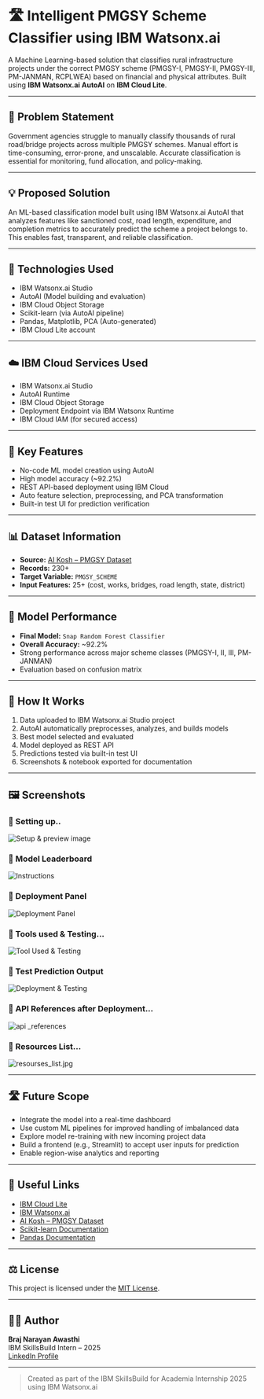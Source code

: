 # 🛣️ Intelligent PMGSY Scheme Classifier using IBM Watsonx.ai

A Machine Learning-based solution that classifies rural infrastructure projects under the correct PMGSY scheme (PMGSY-I, PMGSY-II, PMGSY-III, PM-JANMAN, RCPLWEA) based on financial and physical attributes. Built using **IBM Watsonx.ai AutoAI** on **IBM Cloud Lite**.

---

## 🧩 Problem Statement

Government agencies struggle to manually classify thousands of rural road/bridge projects across multiple PMGSY schemes. Manual effort is time-consuming, error-prone, and unscalable. Accurate classification is essential for monitoring, fund allocation, and policy-making.

---

## 💡 Proposed Solution

An ML-based classification model built using IBM Watsonx.ai AutoAI that analyzes features like sanctioned cost, road length, expenditure, and completion metrics to accurately predict the scheme a project belongs to. This enables fast, transparent, and reliable classification.

---

## 🧠 Technologies Used

- IBM Watsonx.ai Studio  
- AutoAI (Model building and evaluation)  
- IBM Cloud Object Storage  
- Scikit-learn (via AutoAI pipeline)  
- Pandas, Matplotlib, PCA (Auto-generated)  
- IBM Cloud Lite account

---

## ☁️ IBM Cloud Services Used

- IBM Watsonx.ai Studio  
- AutoAI Runtime  
- IBM Cloud Object Storage  
- Deployment Endpoint via IBM Watsonx Runtime  
- IBM Cloud IAM (for secured access)

---

## 🧪 Key Features

- No-code ML model creation using AutoAI  
- High model accuracy (~92.2%)  
- REST API-based deployment using IBM Cloud  
- Auto feature selection, preprocessing, and PCA transformation  
- Built-in test UI for prediction verification  

---

## 📊 Dataset Information

- **Source:** [AI Kosh – PMGSY Dataset](https://aikosh.indiaai.gov.in/web/datasets/details/pradhan_mantri_gram_sadak_yojna_pmgsy.html)  
- **Records:** 230+  
- **Target Variable:** `PMGSY_SCHEME`  
- **Input Features:** 25+ (cost, works, bridges, road length, state, district)

---

## 🧠 Model Performance

- **Final Model:** `Snap Random Forest Classifier`  
- **Overall Accuracy:** ~92.2%  
- Strong performance across major scheme classes (PMGSY-I, II, III, PM-JANMAN)  
- Evaluation based on confusion matrix

---

## 🚀 How It Works

1. Data uploaded to IBM Watsonx.ai Studio project  
2. AutoAI automatically preprocesses, analyzes, and builds models  
3. Best model selected and evaluated  
4. Model deployed as REST API  
5. Predictions tested via built-in test UI  
6. Screenshots & notebook exported for documentation

---

## 🖼️ Screenshots
### 🔹 Setting up..
![Setup & preview image](setup.jpg)
### 🔹 Model Leaderboard
![Instructions](agent_instructions.jpg)
### 🔹 Deployment Panel
![Deployment Panel](quick_start_questions.jpg)
### 🔹 Tools used & Testing...
![Tool Used & Testing](tool_testing.jpg)
### 🔹 Test Prediction Output
![Deployment & Testing](deployed.jpg)
### 🔹 API References after Deployment...
![api _references](links.jpg)
### 🔹 Resources List...
![resourses_list.jpg](resourses_list.jpg)

---


## 🛣️ Future Scope

- Integrate the model into a real-time dashboard  
- Use custom ML pipelines for improved handling of imbalanced data  
- Explore model re-training with new incoming project data  
- Build a frontend (e.g., Streamlit) to accept user inputs for prediction  
- Enable region-wise analytics and reporting

---

## 🔗 Useful Links

- [IBM Cloud Lite](https://cloud.ibm.com/registration)  
- [IBM Watsonx.ai](https://www.ibm.com/products/watsonx-ai)  
- [AI Kosh – PMGSY Dataset](https://aikosh.indiaai.gov.in/web/datasets/details/pradhan_mantri_gram_sadak_yojna_pmgsy.html)  
- [Scikit-learn Documentation](https://scikit-learn.org/stable/)  
- [Pandas Documentation](https://pandas.pydata.org/docs/)

---
## ⚖️ License

This project is licensed under the [MIT License](LICENSE).

---

## 👨‍💻 Author

**Braj Narayan Awasthi**  
IBM SkillsBuild Intern – 2025  
[LinkedIn Profile](https://www.linkedin.com/in/braj-narayan-awasthi-33193a274)

---

> Created as part of the IBM SkillsBuild for Academia Internship 2025 using IBM Watsonx.ai


